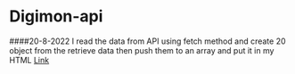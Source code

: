# Digimon-api
####20-8-2022
 I read the data from API using fetch method and create 20 object from the retrieve data then push them to an array and put it in my HTML 
 [Link](https://dareen323.github.io/Digimon-api/) 
